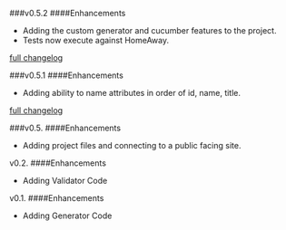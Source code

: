 ###v0.5.2
####Enhancements

*  Adding the custom generator and cucumber features to the project.
*  Tests now execute against HomeAway.

[full changelog](https://github.com/scottcsims/SeleniumFury/compare/v0.5.1...v0.5.2)

###v0.5.1
####Enhancements

*  Adding ability to name attributes in order of id, name, title.

[full changelog](https://github.com/scottcsims/SeleniumFury/compare/v0.5...v0.5.1)

###v0.5.
####Enhancements

*  Adding project files and connecting to a public facing site.

v0.2.
####Enhancements

*  Adding Validator Code

v0.1.
####Enhancements

*  Adding Generator Code
